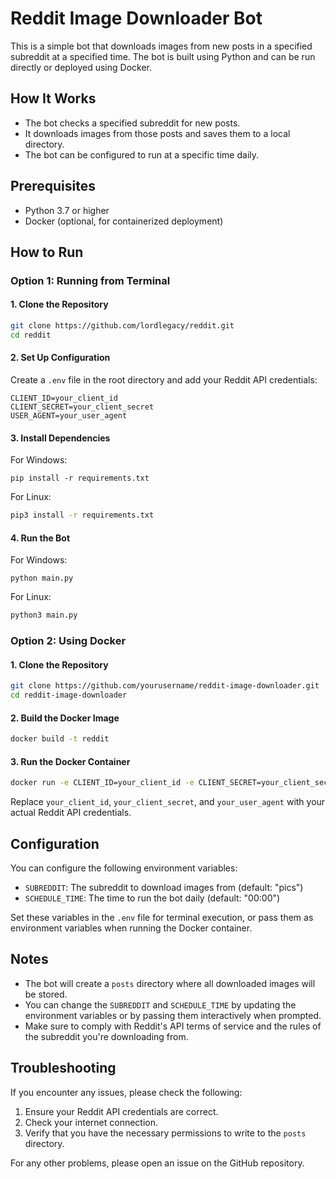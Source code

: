 # Reddit Image Downloader Bot

This is a simple bot that downloads images from new posts in a specified subreddit at a specified time. The bot is built using Python and can be run directly or deployed using Docker.

## How It Works

- The bot checks a specified subreddit for new posts.
- It downloads images from those posts and saves them to a local directory.
- The bot can be configured to run at a specific time daily.

## Prerequisites

- Python 3.7 or higher
- Docker (optional, for containerized deployment)

## How to Run

### Option 1: Running from Terminal

#### 1. Clone the Repository

```bash
git clone https://github.com/lordlegacy/reddit.git
cd reddit
```

#### 2. Set Up Configuration

Create a `.env` file in the root directory and add your Reddit API credentials:

```
CLIENT_ID=your_client_id
CLIENT_SECRET=your_client_secret
USER_AGENT=your_user_agent
```

#### 3. Install Dependencies

For Windows:
```
pip install -r requirements.txt
```

For Linux:
```bash
pip3 install -r requirements.txt
```

#### 4. Run the Bot

For Windows:
```
python main.py
```

For Linux:
```bash
python3 main.py
```

### Option 2: Using Docker

#### 1. Clone the Repository

```bash
git clone https://github.com/yourusername/reddit-image-downloader.git
cd reddit-image-downloader
```

#### 2. Build the Docker Image

```bash
docker build -t reddit
```

#### 3. Run the Docker Container

```bash
docker run -e CLIENT_ID=your_client_id -e CLIENT_SECRET=your_client_secret -e USER_AGENT=your_user_agent -v $(pwd)/posts:/app/posts reddit
```

Replace `your_client_id`, `your_client_secret`, and `your_user_agent` with your actual Reddit API credentials.

## Configuration

You can configure the following environment variables:

- `SUBREDDIT`: The subreddit to download images from (default: "pics")
- `SCHEDULE_TIME`: The time to run the bot daily (default: "00:00")

Set these variables in the `.env` file for terminal execution, or pass them as environment variables when running the Docker container.

## Notes

- The bot will create a `posts` directory where all downloaded images will be stored.
- You can change the `SUBREDDIT` and `SCHEDULE_TIME` by updating the environment variables or by passing them interactively when prompted.
- Make sure to comply with Reddit's API terms of service and the rules of the subreddit you're downloading from.

## Troubleshooting

If you encounter any issues, please check the following:

1. Ensure your Reddit API credentials are correct.
2. Check your internet connection.
3. Verify that you have the necessary permissions to write to the `posts` directory.

For any other problems, please open an issue on the GitHub repository.
